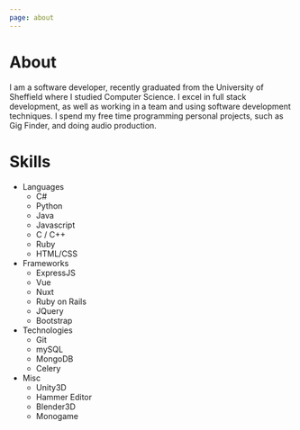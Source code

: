 ```yaml
---
page: about
---
```


# About


I am a software developer, recently graduated from the University of Sheffield  where I studied Computer Science. I excel in full stack development, as well as working in a team and using software development techniques. I spend my free time programming personal projects, such as Gig Finder, and doing audio production.

# Skills

- Languages
    - C#
    - Python
    - Java
    - Javascript
    - C / C++
    - Ruby
    - HTML/CSS
- Frameworks
    - ExpressJS
    - Vue
    - Nuxt
    - Ruby on Rails
    - JQuery
    - Bootstrap
- Technologies
    - Git
    - mySQL
    - MongoDB
    - Celery
- Misc
    - Unity3D
    - Hammer Editor
    - Blender3D
    - Monogame
